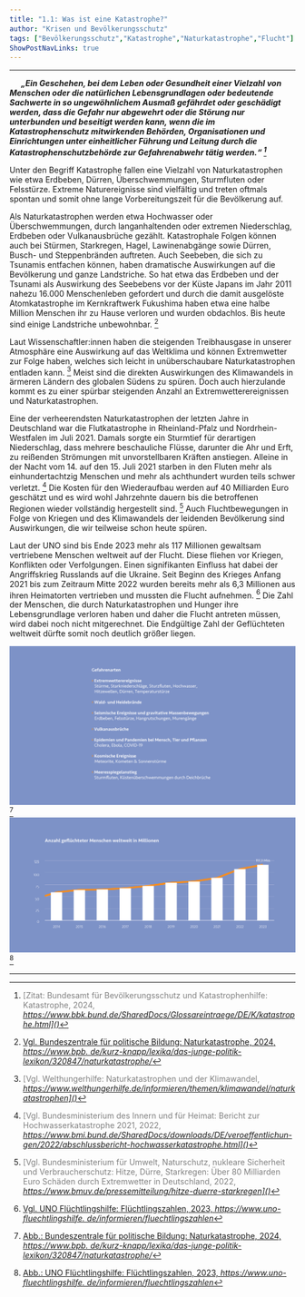 ```yaml
---
title: "1.1: Was ist eine Katastrophe?"
author: "Krisen und Bevölkerungsschutz"
tags: ["Bevölkerungsschutz","Katastrophe","Naturkatastrophe","Flucht"]
ShowPostNavLinks: true
---
```

***
<i><b><div style="text-indent: 20px;">
„Ein Geschehen, bei dem Leben oder
Gesundheit einer Vielzahl von Menschen
oder die natürlichen Lebensgrundlagen
oder bedeutende Sachwerte in so ungewöhnlichem
Ausmaß gefährdet oder
geschädigt werden, dass die Gefahr nur
abgewehrt oder die Störung nur unterbunden
und beseitigt werden kann, wenn
die im Katastrophenschutz mitwirkenden
Behörden, Organisationen und Einrichtungen
unter einheitlicher Führung und Leitung
durch die Katastrophenschutzbehörde zur
Gefahrenabwehr tätig werden.“ [^1]
</div></i></b> 

Unter den Begriff Katastrophe fallen eine Vielzahl von Naturkatastrophen
wie etwa Erdbeben, Dürren, Überschwemmungen,
Sturmfluten oder Felsstürze. Extreme Naturereignisse sind
vielfältig und treten oftmals spontan und somit ohne lange
Vorbereitungszeit für die Bevölkerung auf.

Als Naturkatastrophen werden etwa Hochwasser oder
Überschwemmungen, durch langanhaltenden oder extremen
Niederschlag, Erdbeben oder Vulkanausbrüche gezählt. Katastrophale
Folgen können auch bei Stürmen, Starkregen, Hagel,
Lawinenabgänge sowie Dürren, Busch- und Steppenbränden
auftreten. Auch Seebeben, die sich zu Tsunamis entfachen
können, haben dramatische Auswirkungen auf die Bevölkerung
und ganze Landstriche. So hat etwa das Erdbeben und der
Tsunami als Auswirkung des Seebebens vor der Küste Japans im
Jahr 2011 nahezu 16.000 Menschenleben gefordert und durch
die damit ausgelöste Atomkatastrophe im Kernkraftwerk
Fukushima haben etwa eine halbe Million Menschen ihr zu
Hause verloren und wurden obdachlos. Bis heute sind einige
Landstriche unbewohnbar. [^2]

Laut Wissenschaftler:innen haben die steigenden Treibhausgase
in unserer Atmosphäre eine Auswirkung auf das Weltklima und
können Extremwetter zur Folge haben, welches sich leicht in
unüberschaubare Naturkatastrophen entladen kann. [^3]
Meist sind die direkten Auswirkungen des Klimawandels in
ärmeren Ländern des globalen Südens zu spüren. Doch auch
hierzulande kommt es zu einer spürbar steigenden Anzahl an
Extremwetterereignissen und Naturkatastrophen.

Eine der verheerendsten Naturkatastrophen der letzten Jahre
in Deutschland war die Flutkatastrophe in Rheinland-Pfalz und
Nordrhein-Westfalen im Juli 2021. Damals sorgte ein Sturmtief
für derartigen Niederschlag, dass mehrere beschauliche Flüsse,
darunter die Ahr und Erft, zu reißenden Strömungen mit unvorstellbaren
Kräften anstiegen. Alleine in der Nacht vom 14. auf den
15. Juli 2021 starben in den Fluten mehr als einhundertachtzig
Menschen und mehr als achthundert wurden teils schwer verletzt.
[^4] Die Kosten für den Wiederaufbau werden auf 40 Milliarden
Euro geschätzt und es wird wohl Jahrzehnte dauern bis die
betroffenen Regionen wieder vollständig hergestellt sind. [^5]
Auch Fluchtbewegungen in Folge von Kriegen und des Klimawandels
der leidenden Bevölkerung sind Auswirkungen, die wir
teilweise schon heute spüren.

Laut der UNO sind bis Ende 2023 mehr als 117 Millionen gewaltsam
vertriebene Menschen weltweit auf der Flucht. Diese fliehen
vor Kriegen, Konflikten oder Verfolgungen. Einen signifikanten
Einfluss hat dabei der Angriffskrieg Russlands auf die Ukraine.
Seit Beginn des Krieges Anfang 2021 bis zum Zeitraum Mitte
2022 wurden bereits mehr als 6,3 Millionen aus ihren Heimatorten
vertrieben und mussten die Flucht aufnehmen. [^6] Die Zahl der
Menschen, die durch Naturkatastrophen und Hunger ihre Lebensgrundlage
verloren haben und daher die Flucht antreten müssen,
wird dabei noch nicht mitgerechnet. Die Endgültige Zahl der
Geflüchteten weltweit dürfte somit noch deutlich größer liegen.

![Auflistung aller Gefahren](G1_Gefahren_RGB.jpg)[^7]
![Anzahl Geflüchteter](G2_Flucht_RGB.jpg)[^8]

***
[^1]: <font color="grey">[Zitat: Bundesamt für Bevölkerungsschutz und Katastrophenhilfe: Katastrophe, 2024, <i> <u> https://www.bbk.bund.de/SharedDocs/Glossareintraege/DE/K/katastrophe.html]()</font></u></i>
[^2]: <font color="grey">[Vgl. Bundeszentrale für politische Bildung: Naturkatastrophe, 2024, <i> <u>  https://www.bpb.
de/kurz-knapp/lexika/das-junge-politik-lexikon/320847/naturkatastrophe/]()</font></u></i>
[^3]: <font color="grey">[Vgl. Welthungerhilfe: Naturkatastrophen und der Klimawandel, <i> <u> https://www.welthungerhilfe.de/informieren/themen/klimawandel/naturkatastrophen]()</font></u></i>
[^4]: <font color="grey">[Vgl. Bundesministerium des Innern und für Heimat: Bericht zur Hochwasserkatastrophe
2021, 2022, <i> <u>https://www.bmi.bund.de/SharedDocs/downloads/DE/veroeffentlichun-gen/2022/abschlussbericht-hochwasserkatastrophe.html]()</font></u></i>
[^5]: <font color="grey">[Vgl. Bundesministerium für Umwelt, Naturschutz, nukleare Sicherheit und Verbraucherschutz:
Hitze, Dürre, Starkregen: Über 80 Milliarden Euro Schäden durch Extremwetter
in Deutschland, 2022, <i> <u> https://www.bmuv.de/pressemitteilung/hitze-duerre-starkregen]()</font></u></i>
[^6]: <font color="grey">[Vgl. UNO Flüchtlingshilfe: Flüchtlingszahlen, 2023, <i> <u> https://www.uno-fluechtlingshilfe.
de/informieren/fluechtlingszahlen]()</font></u></i>
[^7]: <font color="grey">[Abb.: Bundeszentrale für politische Bildung: Naturkatastrophe, 2024, <i> <u>  https://www.bpb.
de/kurz-knapp/lexika/das-junge-politik-lexikon/320847/naturkatastrophe/]()</font></u></i>
[^8]: <font color="grey">[Abb.: UNO Flüchtlingshilfe: Flüchtlingszahlen, 2023, <i> <u> https://www.uno-fluechtlingshilfe.
de/informieren/fluechtlingszahlen]()</font></u></i>